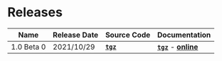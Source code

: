 # Releases

| Name | Release Date | Source Code | Documentation |
|-|-|-|-|
| 1.0 Beta 0 | 2021/10/29 | **[`tgz`](https://mooreio.com/packages/uvma_axil.tgz)** | **[`tgz`]()** - **[online]()** |
